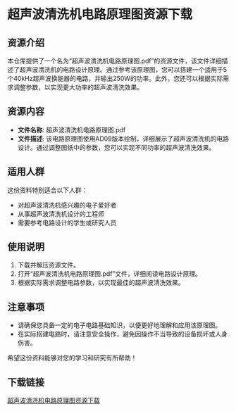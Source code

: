 # 超声波清洗机电路原理图资源下载

## 资源介绍

本仓库提供了一个名为“超声波清洗机电路原理图.pdf”的资源文件，该文件详细描述了超声波清洗机的电路设计原理。通过参考该原理图，您可以搭建一个适用于5个40kHz超声波换能器的电路，并输出250W的功率。此外，您还可以根据实际需求调整参数，以实现更大功率的超声波清洗效果。

## 资源内容

- **文件名称**: 超声波清洗机电路原理图.pdf
- **文件描述**: 该电路原理图使用AD09版本绘制，详细展示了超声波清洗机的电路设计。通过调整图纸中的参数，您可以实现不同功率的超声波清洗效果。

## 适用人群

这份资料特别适合以下人群：

- 对超声波清洗机感兴趣的电子爱好者
- 从事超声波清洗机设计的工程师
- 需要参考电路设计的学生或研究人员

## 使用说明

1. 下载并解压资源文件。
2. 打开“超声波清洗机电路原理图.pdf”文件，详细阅读电路设计原理。
3. 根据实际需求调整电路参数，以实现最佳的超声波清洗效果。

## 注意事项

- 请确保您具备一定的电子电路基础知识，以便更好地理解和应用该原理图。
- 在实际搭建电路时，请注意安全操作，避免因操作不当导致的设备损坏或人身伤害。

希望这份资料能够对您的学习和研究有所帮助！

## 下载链接

[超声波清洗机电路原理图资源下载](https://pan.quark.cn/s/6919e21d4616)